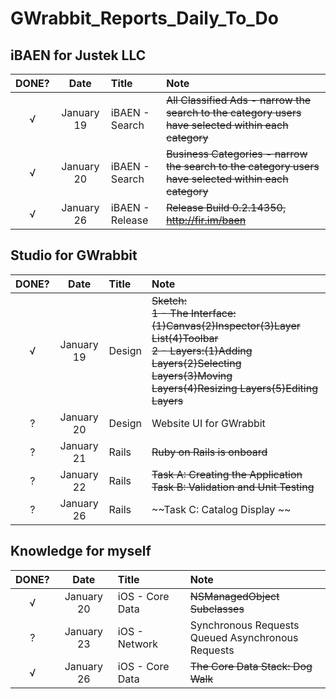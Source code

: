 # GWrabbit_Reports_Daily_To_Do


## iBAEN for Justek LLC
| DONE? |     Date     |      Title     |  Note |
|:-----:|:------------:|:---------------| :-----|
|   √   |January 19    |iBAEN - Search  |~~All Classified Ads - narrow the search to the category users have selected within each category~~|
|   √   |January 20    |iBAEN - Search  |~~Business Categories - narrow the search to the category users have selected within each category~~|
|   √   |January 26    |iBAEN - Release |~~Release Build 0.2.14350, http://fir.im/baen~~|

## Studio for GWrabbit
| DONE? |     Date     |      Title     |  Note |
|:-----:|:------------:|:---------------| :-----|
|   √   |January 19    |Design          |~~Sketch:<br/> 1 - The Interface:(1)Canvas(2)Inspector(3)Layer List(4)Toolbar <br/> 2 - Layers:(1)Adding Layers(2)Selecting Layers(3)Moving Layers(4)Resizing Layers(5)Editing Layers~~|
|   ?   |January 20    |Design          |Website UI for GWrabbit|
|   ?   |January 21    |Rails           |~~Ruby on Rails is onboard~~|
|   ?   |January 22    |Rails           |~~Task A: Creating the Application Task B: Validation and Unit Testing~~|
|   ?   |January 26    |Rails           |~~Task C: Catalog Display ~~|

## Knowledge for myself
| DONE? |     Date     |      Title     |  Note |
|:-----:|:------------:|:---------------| :-----|
|   √   |January 20    |iOS - Core Data |~~NSManagedObject Subclasses~~|
|   ?   |January 23    |iOS - Network   |Synchronous Requests<br/> Queued Asynchronous Requests|
|   √   |January 26    |iOS - Core Data   |~~The Core Data Stack: Dog Walk~~|